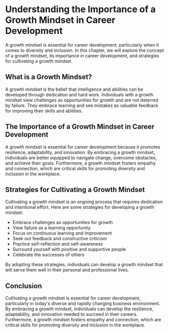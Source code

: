 Understanding the Importance of a Growth Mindset in Career Development
===============================================================================================================

A growth mindset is essential for career development, particularly when it comes to diversity and inclusion. In this chapter, we will explore the concept of a growth mindset, its importance in career development, and strategies for cultivating a growth mindset.

What is a Growth Mindset?
-------------------------

A growth mindset is the belief that intelligence and abilities can be developed through dedication and hard work. Individuals with a growth mindset view challenges as opportunities for growth and are not deterred by failure. They embrace learning and see mistakes as valuable feedback for improving their skills and abilities.

The Importance of a Growth Mindset in Career Development
--------------------------------------------------------

A growth mindset is essential for career development because it promotes resilience, adaptability, and innovation. By embracing a growth mindset, individuals are better equipped to navigate change, overcome obstacles, and achieve their goals. Furthermore, a growth mindset fosters empathy and connection, which are critical skills for promoting diversity and inclusion in the workplace.

Strategies for Cultivating a Growth Mindset
-------------------------------------------

Cultivating a growth mindset is an ongoing process that requires dedication and intentional effort. Here are some strategies for developing a growth mindset:

* Embrace challenges as opportunities for growth
* View failure as a learning opportunity
* Focus on continuous learning and improvement
* Seek out feedback and constructive criticism
* Practice self-reflection and self-awareness
* Surround yourself with positive and supportive people
* Celebrate the successes of others

By adopting these strategies, individuals can develop a growth mindset that will serve them well in their personal and professional lives.

Conclusion
----------

Cultivating a growth mindset is essential for career development, particularly in today's diverse and rapidly changing business environment. By embracing a growth mindset, individuals can develop the resilience, adaptability, and innovation needed to succeed in their careers. Furthermore, a growth mindset fosters empathy and connection, which are critical skills for promoting diversity and inclusion in the workplace.
